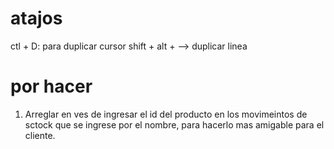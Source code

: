 # atajos
ctl + D: para duplicar cursor
shift + alt + --> duplicar linea 

# por hacer
1. Arreglar en ves de ingresar el id del producto en los movimeintos de sctock que se ingrese por el nombre, para hacerlo mas 
amigable para el cliente.